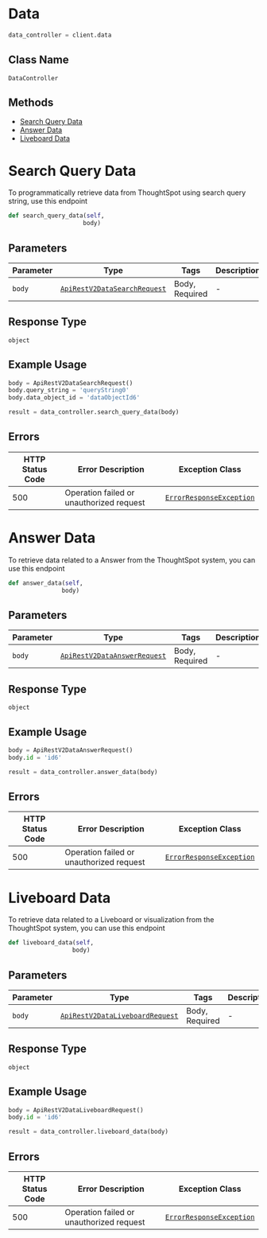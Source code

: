 # Data

```python
data_controller = client.data
```

## Class Name

`DataController`

## Methods

* [Search Query Data](/doc/controllers/data.md#search-query-data)
* [Answer Data](/doc/controllers/data.md#answer-data)
* [Liveboard Data](/doc/controllers/data.md#liveboard-data)


# Search Query Data

To programmatically retrieve data from ThoughtSpot using search query string, use this endpoint

```python
def search_query_data(self,
                     body)
```

## Parameters

| Parameter | Type | Tags | Description |
|  --- | --- | --- | --- |
| `body` | [`ApiRestV2DataSearchRequest`](/doc/models/api-rest-v2-data-search-request.md) | Body, Required | - |

## Response Type

`object`

## Example Usage

```python
body = ApiRestV2DataSearchRequest()
body.query_string = 'queryString0'
body.data_object_id = 'dataObjectId6'

result = data_controller.search_query_data(body)
```

## Errors

| HTTP Status Code | Error Description | Exception Class |
|  --- | --- | --- |
| 500 | Operation failed or unauthorized request | [`ErrorResponseException`](/doc/models/error-response-exception.md) |


# Answer Data

To retrieve data related to a Answer from the ThoughtSpot system, you can use this endpoint

```python
def answer_data(self,
               body)
```

## Parameters

| Parameter | Type | Tags | Description |
|  --- | --- | --- | --- |
| `body` | [`ApiRestV2DataAnswerRequest`](/doc/models/api-rest-v2-data-answer-request.md) | Body, Required | - |

## Response Type

`object`

## Example Usage

```python
body = ApiRestV2DataAnswerRequest()
body.id = 'id6'

result = data_controller.answer_data(body)
```

## Errors

| HTTP Status Code | Error Description | Exception Class |
|  --- | --- | --- |
| 500 | Operation failed or unauthorized request | [`ErrorResponseException`](/doc/models/error-response-exception.md) |


# Liveboard Data

To retrieve data related to a Liveboard or visualization from the ThoughtSpot system, you can use this endpoint

```python
def liveboard_data(self,
                  body)
```

## Parameters

| Parameter | Type | Tags | Description |
|  --- | --- | --- | --- |
| `body` | [`ApiRestV2DataLiveboardRequest`](/doc/models/api-rest-v2-data-liveboard-request.md) | Body, Required | - |

## Response Type

`object`

## Example Usage

```python
body = ApiRestV2DataLiveboardRequest()
body.id = 'id6'

result = data_controller.liveboard_data(body)
```

## Errors

| HTTP Status Code | Error Description | Exception Class |
|  --- | --- | --- |
| 500 | Operation failed or unauthorized request | [`ErrorResponseException`](/doc/models/error-response-exception.md) |

